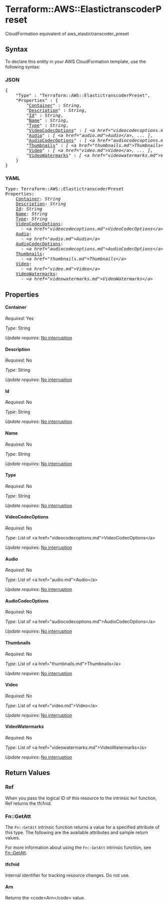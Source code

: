 # Terraform::AWS::ElastictranscoderPreset

CloudFormation equivalent of aws_elastictranscoder_preset

## Syntax

To declare this entity in your AWS CloudFormation template, use the following syntax:

### JSON

<pre>
{
    "Type" : "Terraform::AWS::ElastictranscoderPreset",
    "Properties" : {
        "<a href="#container" title="Container">Container</a>" : <i>String</i>,
        "<a href="#description" title="Description">Description</a>" : <i>String</i>,
        "<a href="#id" title="Id">Id</a>" : <i>String</i>,
        "<a href="#name" title="Name">Name</a>" : <i>String</i>,
        "<a href="#type" title="Type">Type</a>" : <i>String</i>,
        "<a href="#videocodecoptions" title="VideoCodecOptions">VideoCodecOptions</a>" : <i>[ &lt;a href=&#34;videocodecoptions.md&#34;&gt;VideoCodecOptions&lt;/a&gt;, ... ]</i>,
        "<a href="#audio" title="Audio">Audio</a>" : <i>[ &lt;a href=&#34;audio.md&#34;&gt;Audio&lt;/a&gt;, ... ]</i>,
        "<a href="#audiocodecoptions" title="AudioCodecOptions">AudioCodecOptions</a>" : <i>[ &lt;a href=&#34;audiocodecoptions.md&#34;&gt;AudioCodecOptions&lt;/a&gt;, ... ]</i>,
        "<a href="#thumbnails" title="Thumbnails">Thumbnails</a>" : <i>[ &lt;a href=&#34;thumbnails.md&#34;&gt;Thumbnails&lt;/a&gt;, ... ]</i>,
        "<a href="#video" title="Video">Video</a>" : <i>[ &lt;a href=&#34;video.md&#34;&gt;Video&lt;/a&gt;, ... ]</i>,
        "<a href="#videowatermarks" title="VideoWatermarks">VideoWatermarks</a>" : <i>[ &lt;a href=&#34;videowatermarks.md&#34;&gt;VideoWatermarks&lt;/a&gt;, ... ]</i>
    }
}
</pre>

### YAML

<pre>
Type: Terraform::AWS::ElastictranscoderPreset
Properties:
    <a href="#container" title="Container">Container</a>: <i>String</i>
    <a href="#description" title="Description">Description</a>: <i>String</i>
    <a href="#id" title="Id">Id</a>: <i>String</i>
    <a href="#name" title="Name">Name</a>: <i>String</i>
    <a href="#type" title="Type">Type</a>: <i>String</i>
    <a href="#videocodecoptions" title="VideoCodecOptions">VideoCodecOptions</a>: <i>
      - &lt;a href=&#34;videocodecoptions.md&#34;&gt;VideoCodecOptions&lt;/a&gt;</i>
    <a href="#audio" title="Audio">Audio</a>: <i>
      - &lt;a href=&#34;audio.md&#34;&gt;Audio&lt;/a&gt;</i>
    <a href="#audiocodecoptions" title="AudioCodecOptions">AudioCodecOptions</a>: <i>
      - &lt;a href=&#34;audiocodecoptions.md&#34;&gt;AudioCodecOptions&lt;/a&gt;</i>
    <a href="#thumbnails" title="Thumbnails">Thumbnails</a>: <i>
      - &lt;a href=&#34;thumbnails.md&#34;&gt;Thumbnails&lt;/a&gt;</i>
    <a href="#video" title="Video">Video</a>: <i>
      - &lt;a href=&#34;video.md&#34;&gt;Video&lt;/a&gt;</i>
    <a href="#videowatermarks" title="VideoWatermarks">VideoWatermarks</a>: <i>
      - &lt;a href=&#34;videowatermarks.md&#34;&gt;VideoWatermarks&lt;/a&gt;</i>
</pre>

## Properties

#### Container

_Required_: Yes

_Type_: String

_Update requires_: [No interruption](https://docs.aws.amazon.com/AWSCloudFormation/latest/UserGuide/using-cfn-updating-stacks-update-behaviors.html#update-no-interrupt)

#### Description

_Required_: No

_Type_: String

_Update requires_: [No interruption](https://docs.aws.amazon.com/AWSCloudFormation/latest/UserGuide/using-cfn-updating-stacks-update-behaviors.html#update-no-interrupt)

#### Id

_Required_: No

_Type_: String

_Update requires_: [No interruption](https://docs.aws.amazon.com/AWSCloudFormation/latest/UserGuide/using-cfn-updating-stacks-update-behaviors.html#update-no-interrupt)

#### Name

_Required_: No

_Type_: String

_Update requires_: [No interruption](https://docs.aws.amazon.com/AWSCloudFormation/latest/UserGuide/using-cfn-updating-stacks-update-behaviors.html#update-no-interrupt)

#### Type

_Required_: No

_Type_: String

_Update requires_: [No interruption](https://docs.aws.amazon.com/AWSCloudFormation/latest/UserGuide/using-cfn-updating-stacks-update-behaviors.html#update-no-interrupt)

#### VideoCodecOptions

_Required_: No

_Type_: List of &lt;a href=&#34;videocodecoptions.md&#34;&gt;VideoCodecOptions&lt;/a&gt;

_Update requires_: [No interruption](https://docs.aws.amazon.com/AWSCloudFormation/latest/UserGuide/using-cfn-updating-stacks-update-behaviors.html#update-no-interrupt)

#### Audio

_Required_: No

_Type_: List of &lt;a href=&#34;audio.md&#34;&gt;Audio&lt;/a&gt;

_Update requires_: [No interruption](https://docs.aws.amazon.com/AWSCloudFormation/latest/UserGuide/using-cfn-updating-stacks-update-behaviors.html#update-no-interrupt)

#### AudioCodecOptions

_Required_: No

_Type_: List of &lt;a href=&#34;audiocodecoptions.md&#34;&gt;AudioCodecOptions&lt;/a&gt;

_Update requires_: [No interruption](https://docs.aws.amazon.com/AWSCloudFormation/latest/UserGuide/using-cfn-updating-stacks-update-behaviors.html#update-no-interrupt)

#### Thumbnails

_Required_: No

_Type_: List of &lt;a href=&#34;thumbnails.md&#34;&gt;Thumbnails&lt;/a&gt;

_Update requires_: [No interruption](https://docs.aws.amazon.com/AWSCloudFormation/latest/UserGuide/using-cfn-updating-stacks-update-behaviors.html#update-no-interrupt)

#### Video

_Required_: No

_Type_: List of &lt;a href=&#34;video.md&#34;&gt;Video&lt;/a&gt;

_Update requires_: [No interruption](https://docs.aws.amazon.com/AWSCloudFormation/latest/UserGuide/using-cfn-updating-stacks-update-behaviors.html#update-no-interrupt)

#### VideoWatermarks

_Required_: No

_Type_: List of &lt;a href=&#34;videowatermarks.md&#34;&gt;VideoWatermarks&lt;/a&gt;

_Update requires_: [No interruption](https://docs.aws.amazon.com/AWSCloudFormation/latest/UserGuide/using-cfn-updating-stacks-update-behaviors.html#update-no-interrupt)

## Return Values

### Ref

When you pass the logical ID of this resource to the intrinsic `Ref` function, Ref returns the tfcfnid.

### Fn::GetAtt

The `Fn::GetAtt` intrinsic function returns a value for a specified attribute of this type. The following are the available attributes and sample return values.

For more information about using the `Fn::GetAtt` intrinsic function, see [Fn::GetAtt](https://docs.aws.amazon.com/AWSCloudFormation/latest/UserGuide/intrinsic-function-reference-getatt.html).

#### tfcfnid

Internal identifier for tracking resource changes. Do not use.

#### Arn

Returns the &lt;code&gt;Arn&lt;/code&gt; value.

